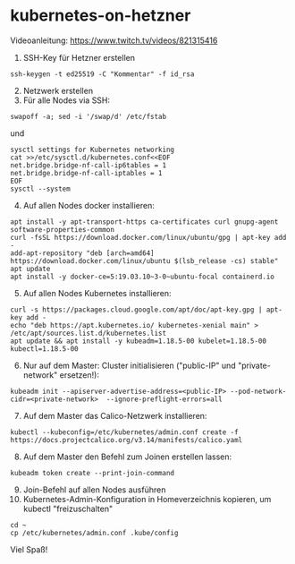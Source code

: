 # kubernetes-on-hetzner

Videoanleitung:
https://www.twitch.tv/videos/821315416

1. SSH-Key für Hetzner erstellen
```
ssh-keygen -t ed25519 -C "Kommentar" -f id_rsa
```

2. Netzwerk erstellen
3. Für alle Nodes via SSH:
```
swapoff -a; sed -i '/swap/d' /etc/fstab
```
und
```
sysctl settings for Kubernetes networking
cat >>/etc/sysctl.d/kubernetes.conf<<EOF
net.bridge.bridge-nf-call-ip6tables = 1
net.bridge.bridge-nf-call-iptables = 1
EOF
sysctl --system
```
4. Auf allen Nodes docker installieren:
```
apt install -y apt-transport-https ca-certificates curl gnupg-agent software-properties-common
curl -fsSL https://download.docker.com/linux/ubuntu/gpg | apt-key add -
add-apt-repository "deb [arch=amd64] https://download.docker.com/linux/ubuntu $(lsb_release -cs) stable"
apt update
apt install -y docker-ce=5:19.03.10~3-0~ubuntu-focal containerd.io
```
5. Auf allen Nodes Kubernetes installieren:
```
curl -s https://packages.cloud.google.com/apt/doc/apt-key.gpg | apt-key add -
echo "deb https://apt.kubernetes.io/ kubernetes-xenial main" > /etc/apt/sources.list.d/kubernetes.list
apt update && apt install -y kubeadm=1.18.5-00 kubelet=1.18.5-00 kubectl=1.18.5-00
```
6. Nur auf dem Master: Cluster initialisieren ("public-IP" und "private-network" ersetzen!):
```
kubeadm init --apiserver-advertise-address=<public-IP> --pod-network-cidr=<private-network>  --ignore-preflight-errors=all
```
7. Auf dem Master das Calico-Netzwerk installieren:
```
kubectl --kubeconfig=/etc/kubernetes/admin.conf create -f https://docs.projectcalico.org/v3.14/manifests/calico.yaml
```
8. Auf dem Master den Befehl zum Joinen erstellen lassen:
```
kubeadm token create --print-join-command
```
9. Join-Befehl auf allen Nodes ausführen
10. Kubernetes-Admin-Konfiguration in Homeverzeichnis kopieren, um kubectl "freizuschalten"
```
cd ~
cp /etc/kubernetes/admin.conf .kube/config
```

Viel Spaß!
